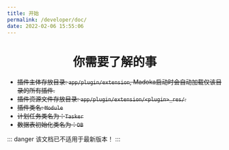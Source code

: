```yaml
---
title: 开始
permalink: /developer/doc/
date: 2022-02-06 15:55:06
---
```


<div align="center">

# 你需要了解的事

</div>

- ~~插件主体存放目录: `app/plugin/extension`, Madoka启动时会自动加载仅该目录的所有插件.~~
- ~~插件资源文件存放目录: `app/plugin/extension/<plugin>_res/`.~~
- ~~插件类名: `Module`~~
- ~~计划任务类名为：`Tasker`~~
- ~~数据表初始化类名为：`DB`~~

::: danger
该文档已不适用于最新版本！
:::